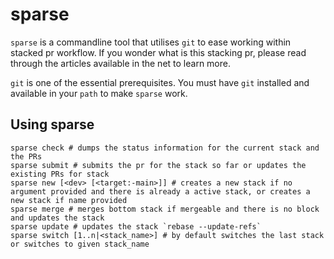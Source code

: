 # sparse

`sparse` is a commandline tool that utilises `git` to ease working within stacked pr workflow.
If you wonder what is this stacking pr, please read through the articles available in the net to learn more.

`git` is one of the essential prerequisites. You must have `git` installed and
available in your `path` to make `sparse` work.

## Using sparse

```
sparse check # dumps the status information for the current stack and the PRs
sparse submit # submits the pr for the stack so far or updates the existing PRs for stack
sparse new [<dev> [<target:-main>]] # creates a new stack if no argument provided and there is already a active stack, or creates a new stack if name provided
sparse merge # merges bottom stack if mergeable and there is no block and updates the stack
sparse update # updates the stack `rebase --update-refs`
sparse switch [1..n|<stack_name>] # by default switches the last stack or switches to given stack_name
```
